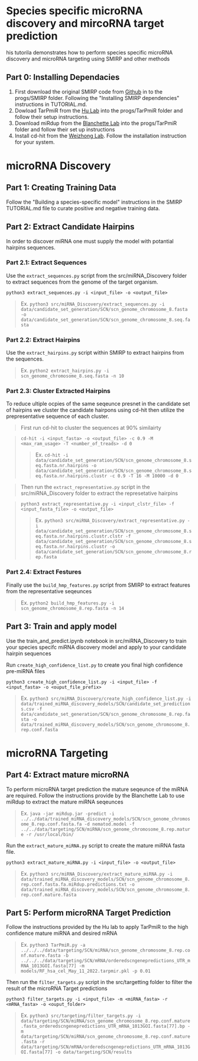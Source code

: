# Species specific microRNA discovery and mircoRNA target prediction

his tutorila demonstrates how to perform species specific microRNA discovery and microRNA targeting using SMIRP and other methods

## Part 0: Installing Dependacies

1. First download the original SMIRP code from [Github](https://github.com/jrgreen7/SMIRP) in to the progs/SMIRP folder. Following the "Installing SMIRP dependencies" instructions in TUTORIAL.md.
2. Dowload TarPmiR from the [Hu Lab](http://hulab.ucf.edu/research/projects/miRNA/TarPmiR/)  into the progs/TarPmiR folder and follow their setup instructions.
3. Download miRdup from the [Blanchette Lab](https://www.cs.mcgill.ca/~blanchem/mirdup/) into the progs/TarPmiR folder and follow their set up instructions
4. Install cd-hit from the [Weizhong Lab](https://github.com/weizhongli/cdhit). Follow the installation instruction for your system.

# microRNA Discovery

## Part 1: Creating Training Data

Follow the "Building a species-specific model" instructions in the SMIRP TUTORIAL.md file to curate positive and negative training data.

## Part 2: Extract Candidate Hairpins
In order to discover miRNA one must supply the model with potantial hairpins sequences.

### Part 2.1: Extract Sequences
Use the `extract_sequences.py` script from the src/miRNA_Discovery folder to extract sequences from the genome of the target organism.

`python3 extract_sequences.py -i <input_file> -o <output_file>`
>Ex. ```python3 src/miRNA_Discovery/extract_sequences.py -i data/candidate_set_generation/SCN/scn_genome_chromosome_8.fasta -o data/candidate_set_generation/SCN/scn_genome_chromosome_8.seq.fasta```
### Part 2.2: Extract Hairpins
Use the `extract_hairpins.py` script within SMIRP to extract hairpins from the sequences.
>Ex. ```python2 extract_hairpins.py -i scn_genome_chromosome_8.seq.fasta -n 10```

### Part 2.3: Cluster Extracted Hairpins
To reduce ultiple ocpies of the same seqeunce presnet in the candidate set of hairpins we cluster the candidate hairpons using cd-hit then utilize the prepresentative sequence of each cluster.
> First run cd-hit to cluster the sequences at 90% similairty

>`cd-hit -i <input_fasta> -o <output_file> -c 0.9 -M <max_ram_usage> -T <number_of_treads> -d 0`
>>Ex. ```cd-hit -i data/candidate_set_generation/SCN/scn_genome_chromosome_8.seq.fasta.nr.hairpins -o data/candidate_set_generation/SCN/scn_genome_chromosome_8.seq.fasta.nr.hairpins.clustr -c 0.9 -T 16 -M 10000 -d 0```

> Then run the `extract_representative.py` script in the src/miRNA_Discovery folder to extract the represetative hairpins

>`python3 extract_representative.py -i <input_clstr_file> -f <input_fasta_file> -o <output_file>`
>>Ex. ``python3 src/miRNA_Discovery/extract_representative.py -i data/candidate_set_generation/SCN/scn_genome_chromosome_8.seq.fasta.nr.hairpins.clustr.clstr -f data/candidate_set_generation/SCN/scn_genome_chromosome_8.seq.fasta.nr.hairpins.clustr -o data/candidate_set_generation/SCN/scn_genome_chromosome_8.rep.fasta``

### Part 2.4: Extract Festures
Finally use the `build_hmp_features.py` script from SMIRP to extract features from the representative seqeunces

>Ex. `python2 build_hmp_features.py -i scn_genome_chromosome_8.rep.fasta -n 14`

## Part 3: Train and apply model
Use the train_and_predict.ipynb notebook in src/miRNA_Discovery to train your species specifc miRNA discovery model and apply to your candidate hairpin sequences

Run `create_high_confidence_list.py` to create you final high confidence pre-miRNA files

`python3 create_high_confidence_list.py -i <input_file> -f <input_fasta> -o <ouput_file_prefix>`
> Ex. `python3 src/miRNA_Discovery/create_high_confidence_list.py -i data/trained_miRNA_discovery_models/SCN/candidate_set_predictions.csv -f data/candidate_set_generation/SCN/scn_genome_chromosome_8.rep.fasta -o data/trained_miRNA_discovery_models/SCN/scn_genome_chromosome_8.rep.conf.fasta`

# microRNA Targeting

## Part 4: Extract mature microRNA
To perform microRNA target prediction the mature seqeunce of the miRNA are required. Follow the instructions provide by the Blanchette Lab to use miRdup to extract the mature miRNA seqeunces

>Ex. `java -jar miRdup.jar -predict -i ../../data/trained_miRNA_discovery_models/SCN/scn_genome_chromosome_8.rep.conf.fasta.fa -d nematod.model -f ../../data/targeting/SCN/miRNA/scn_genome_chromosome_8.rep.mature -r /usr/local/bin/`

Run the `extract_mature_miRNA.py` script to create the mature miRNA fasta file.

`python3 extract_mature_miRNA.py -i <input_file> -o <output_file>`
>Ex. `python3 src/miRNA_Discovery/extract_mature_miRNA.py -i data/trained_miRNA_discovery_models/SCN/scn_genome_chromosome_8.rep.conf.fasta.fa.miRdup.predictions.txt -o data/trained_miRNA_discovery_models/SCN/scn_genome_chromosome_8.rep.conf.mature.fasta`

## Part 5: Perform microRNA Target Prediction

Follow the instructions provided by the Hu lab to apply TarPmiR to the high confidence mature miRNA and desired mRNA
>Ex. `python3 TarPmiR.py -a ../../../data/targeting/SCN/miRNA/scn_genome_chromosome_8.rep.conf.mature.fasta -b ../../../data/targeting/SCN/mRNA/orderedscngenepredictions_UTR_mRNA_1013GOI.fasta[77] -m models/RF_hsa_cel_May_11_2022.tarpmir.pkl -p 0.01`

Then run the `filter_targets.py` script in the src/targetting folder to filter the result of the microRNA Target predictions

`python3 filter_targets.py -i <input_file> -m <miRNA_fasta> -r <mRNA_fasta> -o <ouput_folder>`

> Ex. `python3 src/targeting/filter_targets.py -i data/targeting/SCN/miRNA/scn_genome_chromosome_8.rep.conf.mature.fasta_orderedscngenepredictions_UTR_mRNA_1013GOI.fasta[77].bp -m data/targeting/SCN/miRNA/scn_genome_chromosome_8.rep.conf.mature.fasta -r data/targeting/SCN/mRNA/orderedscngenepredictions_UTR_mRNA_1013GOI.fasta[77] -o data/targeting/SCN/results`
